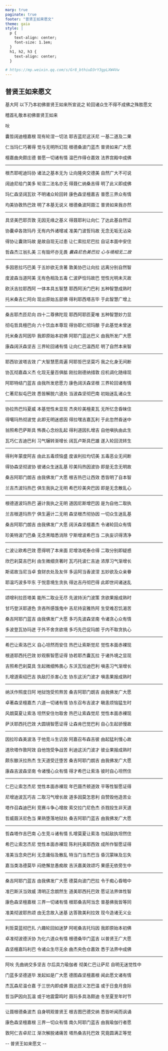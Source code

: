 ```yaml
---
marp: true
paginate: true
footer: "普贤王如来愿文"
theme: gaia
style: |
  p {
    text-align: center;
    font-size: 1.1em;
  }
  h1, h2, h3 {
    text-align: center;
  }

# https://mp.weixin.qq.com/s/Gr8_bthiuD3rY3gpLXW4Vw
---
```


## 普贤王如来愿文

基大阿 以下乃本初佛普贤王如来所宣说之
轮回诸众生不得不成佛之殊胜愿文

稽首礼敬本初佛普贤王如来

吙

囊哲阔迪檀嘉根 现有轮涅一切法
耶吉蓝尼这沃尼 一基二道及二果

仁当玛仁巧著得 觉与无明所幻现
根德桑波门蓝杰 普贤如来广大愿

檀嘉曲央颇庄德 普愿一切诸有情
温巴作得仓嘉效 法界宫殿中成佛

---

根杰耶呢迪玛协 诸法之基本无为
让向隆央交德美 自然广大不可说

阔迪尼给门美多 轮涅二法名亦无
得聂仁纳桑吉得 明了此义即成佛

玛仁森坚阔瓦钦 不明诸众轮回转
康色森坚檀嘉吉 普愿三界众有情

均美协敦热巴效 明了本基无说义
根德桑波阿聂江 普贤如来我亦然

---

具坚美巴耶页敦 无因无缘之基义
得聂耶利让向仁 了达此基自然证

协囊卓各效玛丹 无有内外诸增减
准美门波哲玛故 无念无垢无沾染

得协让囊效玛故 是故自现无过患
让仁索拉尼巴拉 自证本面中安住

哲森杰江翁扎美 三有毁坏亦无畏
_囊森尼色美巴拉 心与境相无二故_

---

多因恩拉巧巴美 于五妙欲无贪著
敦美协巴让向拉 远离分别自然智

度波森当道阿美 无有色相及五毒
仁波萨恰玛故巴 觉性光明未灭故

欧沃吉拉耶西阿 一体本具五智慧
耶西阿沃门巴利 五种智慧成熟时

托米桑吉仁阿向 现出原始五部佛
得利耶西塔吉毕 于此智慧广增上

---

桑吉耶杰匝尼向 四十二尊佛陀现
耶西阿耶匝夏唯 五种智慧妙力显

彻屯哲具檀巴向 六十饮血本尊现
得协耶仁彻玛酿 于此基觉未曾迷

托米桑吉阿因毕 我即原始本初佛
阿耶门蓝达巴义 由我所发广大愿

康森阔沃森坚吉 三界轮回诸有情
让向仁巴温西尼 明了自然本来智

---

耶西钦波塔吉效 广大智慧愿周遍
阿耶哲巴坚莫巧 我之化身无间断

协瓦彻嘉森义杰 化现无量百俱胝
刚拉刚德纳措敦 应机调化随缘现

阿耶特结门蓝吉 由我所发悲愿力
康色阔沃森坚根 三界轮回诸有情

仁著尼拟屯巴效 悉皆解脱六道处
当波森坚彻巴南 初始迷乱诸众生

---

协拉热巴玛夏威 本基觉性未显现
杰央珍美檀麦瓦 无所忆念昏昧住

得噶玛热彻波觉 此即无明迷惑因
得拉嘿吉嘉瓦利 于此忽然昏迷中

翁照希巴萨斯具 怖畏心念纷乱起
得利道因扎增吉 自他嗔执由此生

瓦巧仁吉迪巴利 习气辗转渐增长
阔瓦卢斯具巴雄 遂入轮回流转生

---

得利年蒙度阿吉 由此五毒烦恼盛
度诶利拉均切美 五毒恶业无间断

得协森坚彻波协 彼诸众生迷乱基
珍美玛热因波协 即是无念无明故

桑吉阿耶门朗吉 由我佛发广大愿
根吉热巴让西效 悉皆明了自本智

兰吉杰波玛热巴 俱生我执之无明
希巴珍美央巴因 即是无念散乱心

---

根德道波玛热巴 遍计我执之无明
道因尼斯增巴因 是为自他二取执

兰吉根道玛热宁 俱生遍计二无明
森坚根杰彻协因 一切众生迷乱基

桑吉阿耶门朗吉 由我佛发广大愿
阔沃森坚檀嘉杰 令诸轮回众有情

珍美特波门巴桑 无念黑暗悉消除
宁斯增波希巴当 二执妄识得清净

---

仁波让欧希巴效 愿得明了本来面
尼增洛呢泰仓得 二取分别即疑惑

欣巴刹莫吉巴利 由生微细贪著时
瓦巧托波仁吉迪 浓厚习气渐增长

斯诺故当尼当卓 食财衣处及友伴
多运阿当香波涅 五妙欲及众亲眷

耶温巧波多毕东 于悦意境生贪执
得达吉丹彻巴得 此即世间诸迷乱

---

颂增利拉匝塔美 能所二取业无尽
先波持沃门波策 贪欲果报成熟时

甘巧登沃耶道色 贪吝所感饿鬼中
吉尼持衮雅热阿 生受难忍饥渴苦

桑吉阿耶门蓝吉 由我佛发广大愿
多巧先波森坚南 令诸贪心众有情

多波登瓦协玛迸 于外不舍贪欲境
多巧先巴促玛朗 于内不取贪执心

---

希巴让索洛巴义 自心坦然而安住
热巴让索斯觉尼 觉性本面赤裸现

根道耶西托巴效 妙观察智愿证得
协若耶杰囊瓦拉 于诸外境之显现

吉照希巴刹莫具 生起微细怖畏心
东沃瓦恰迪巴利 嗔恚习气渐增长

扎增道索绍巴吉 执敌打杀害心生
协东这沃门波才 嗔恚果报成熟时

---

纳沃作照度日阿 地狱饱受煎熬苦
桑吉阿耶门朗吉 由我佛发广大愿

卓著森坚檀嘉杰 六道一切诸有情
协东召布吉波才 瞋恚烦恼猛生时

风朗莫夏让索洛 坦然安住勿取舍
热巴让索森觉尼 觉性本面赤裸现

萨沃耶西托巴效 大圆镜智愿证得
让森肯巴觉巴利 自心生起骄慢故

---

因拉珍森美波洛 于他竞斗生讥毁
阿嘉召布森吉彼 由起猛利慢心故

道欣塔作敦阿效 自他饱受争战苦
利迪这沃门波才 彼业果报成熟时

颇东酿沃拉热杰 生天道受迁堕苦
桑吉阿耶门朗吉 由我佛发广大愿

康森吉波森坚南 令诸慢心众有情
得才希巴让索洛 彼时自心坦然住

---

仁巴让索怎杰尼 觉性本面赤裸现
年巴聂杰顿道效 平等性智愿证得

尼增迪波瓦巧吉 二取习气增长故
道多因莫怎恩利 自赞毁他造苦业

塔作召森迪巴利 竞赛斗争心增故
索交拉门尼色杰 杀戮投生非天道

哲威聂沃尼色当 果熟堕落地狱处
桑吉阿耶门蓝吉 由我佛发广大愿

---

哲森塔作吉巴南 心生竞斗诸有情
扎增莫夏让索洛 勿起敌执坦然住

希巴让索怎杰尼 觉性本面赤裸现
陈利托美耶西效 成所作智愿证得

准美当念央巴利 无念庸俗及散乱
特当门当杰巴当 昏沉蒙昧及忘失

嘉当类洛德莫毕 闷绝懈怠愚痴故
吉沃嘉美效颂巧 果感无依旁生中

---

桑吉阿耶门蓝吉 由我佛发广大愿
德莫向波门巴拉 令于痴心昏暗中

准巴斯沃当效威 清明正念朗然生
道美耶西托巴效 愿证法界体性智

康色森坚檀嘉根 三界一切诸有情
根耶桑吉阿当念 普基佛我皆等同

准美彻波耶热颂 由无念故入迷基
达答敦美利拉效 现今造诸无义业

---

利哲莫蓝彻巴扎 六趣轮回如迷梦
阿呢桑吉托玛因 我即原始本初佛

卓准彻波德沃协 为化六道众有情
根德桑毕门蓝吉 以普贤王广大愿

森坚檀嘉玛利巴 令诸众生尽无余
曲杰央色仓嘉效 悉于法界中成佛

---

阿吙
先曲纳交多坚吉 尔后具力瑜伽者
彻美仁巴让萨尼 自明无迷觉性中

门蓝多坚德道毕 发起如是广大愿
德图森坚檀嘉根 闻此愿文诸有情

杰瓦森尼温仓嘉 于三世内即成佛
聂达匝义怎巴温 或于日食月食际

哲当萨因向瓦温 或于地震雷鸣时
聂玛多具洛颇迪 冬至夏至年时节

---

让聂根德桑波杰 自身明观普贤王
根吉图巴德交纳 悉皆听闻而讽诵

康色森坚檀嘉根 三界一切众有情
南久阿耶门蓝吉 由我瑜伽行者愿

敦阿仁吉卓尼江 渐次解脱诸痛苦
塔热桑吉托巴效 究竟圆满正等觉

-- 普贤王如来愿文 --
